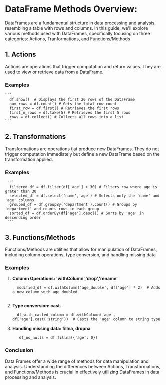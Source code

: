 # DataFrame Methods Overview: 

DataFrames are a fundamental structure in data processing and analysis, resembling a table with rows and columns. In this guide, we'll explore various methods used with DataFrames, specifically focusing on three categories: Actions, Tranformations, and Functions/Methods

## 1. Actions

Actions are operations that trigger computation and return values. They are used to view or retrieve data from a DataFrame.

### Examples
    ```
      df.show()  # Displays the first 20 rows of the DataFrame
      num_rows = df.count() # Gets the total row count
      first_row = df.first() # Retrieves the first rows
      first_n_rows = df.take(5) # Retrieves the first 5 rows
      rows = df.collect() # Collects all rows into a list
    ```
## 2. Transformations

Transformations are operations tjat produce new DataFrames. They do not trigger computation immediately but define a new DataFrame based on the transformation applied.

### Examples

     ```
      filtered_df = df.filter(df['age'] > 30) # Filters row where age is grater than 30
      selected_df = df.select('name','age') # Selects only the 'name' and 'age' columns
      grouped_df = df.groupBy('department').count() # Groups by 'department' and counts rows in each group
      sorted_df = df.orderBy(df['age'].desc()) # Sorts by 'age' in descending order
     ```

## 3. Functions/Methods

Functions/Methods are utilities that allow for manipulation of DataFrames, including column operations, type conversion, and handling missing data

### Examples

1. **Column Operations: 'withColumn','drop','rename'**

      ```
        modified_df = df.withColumn('age_double', df['age'] * 2)  # Adds a new column with age doubled
        
      ```
2. **Type conversion: cast.**

      ```
        df_with_casted_column = df.withColumn('age', df['age'].cast('string'))  # Casts the 'age' column to string type

      ```

3. **Handling missing data: fillna, dropna**

    ```
       df_no_nulls = df.fillna({'age': 0})  

    ```

### Conclusion

Data Frames offer a wide range of methods for data manipulation and analysis. Understanding the differences between Actions, Transformations, and Functions/Methods is crucial in effectively utilizing DataFrames in data processing and analysis.


    

